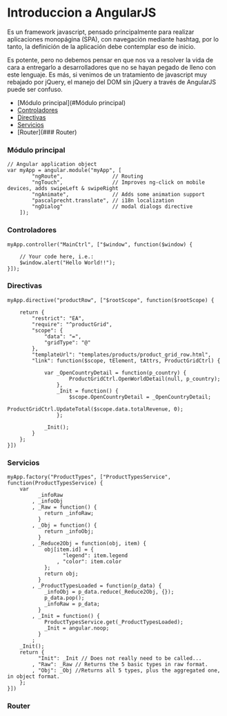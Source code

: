 # Introduccion a AngularJS

Es un framework javascript, pensado principalmente para realizar aplicaciones monopágina (SPA), con navegación mediante hashtag, por lo tanto, la definición de la aplicación debe contemplar eso de inicio.

Es potente, pero no debemos pensar en que nos va a resolver la vida de cara a entregarlo a desarrolladores que no se hayan pegado de lleno con este lenguaje. Es más, si venimos de un tratamiento de javascript muy rebajado por jQuery, el manejo del DOM sin jQuery a través de AngularJS puede ser confuso.

* [Módulo principal](#Módulo principal)
* [Controladores](#Controladores)
* [Directivas](#Directivas)
* [Servicios](#Servicios)
* [Router](### Router)


### Módulo principal
```
// Angular application object
var myApp = angular.module("myApp", [
		"ngRoute",                // Routing
		"ngTouch",                // Improves ng-click on mobile devices, adds swipeLeft & swipeRight
		"ngAnimate",              // Adds some animation support
		"pascalprecht.translate", // i18n localization
		"ngDialog"                // modal dialogs directive
	]);
```

### Controladores

```
myApp.controller("MainCtrl", ["$window", function($window) {

	// Your code here, i.e.:
	$window.alert("Hello World!!");
}]);
```

### Directivas
```
myApp.directive("productRow", ["$rootScope", function($rootScope) {

	return {
		"restrict": "EA",
		"require": "^productGrid",
		"scope": {
			"data": "=",
			"gridType": "@"
		},
		"templateUrl": "templates/products/product_grid_row.html",
		"link": function($scope, tElement, tAttrs, ProductGridCtrl) {

			var _OpenCountryDetail = function(p_country) {
					ProductGridCtrl.OpenWorldDetail(null, p_country);
				},
				_Init = function() {
					$scope.OpenCountryDetail = _OpenCountryDetail;
					ProductGridCtrl.UpdateTotal($scope.data.totalRevenue, 0);
				};

			_Init();
		}
	};
}])
```
### Servicios
```
myApp.factory("ProductTypes", ["ProductTypesService", function(ProductTypesService) {
	var
		  _infoRaw
		, _infoObj
		, _Raw = function() {
			return _infoRaw;
		  }
		, _Obj = function() {
			return _infoObj;
		  }
		, _Reduce2Obj = function(obj, item) {
			obj[item.id] = {
				  "legend": item.legend
				, "color": item.color
			};
			return obj;
		  }
		, _ProductTypesLoaded = function(p_data) {
			_infoObj = p_data.reduce(_Reduce2Obj, {});
			p_data.pop();
			_infoRaw = p_data;
		  }
		, _Init = function() {
			ProductTypesService.get(_ProductTypesLoaded);
			_Init = angular.noop;
		  }
		;
	_Init();
	return {
		  "Init": _Init // Does not really need to be called...
		, "Raw": _Raw // Returns the 5 basic types in raw format.
		, "Obj": _Obj //Returns all 5 types, plus the aggregated one, in object format.
	};
}])
```
### Router
